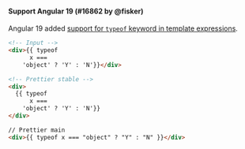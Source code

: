 #### Support Angular 19 (#16862 by @fisker)

Angular 19 added [support for `typeof` keyword in template expressions](https://github.com/angular/angular/pull/58183).

<!-- prettier-ignore -->
```html
<!-- Input -->
<div>{{ typeof
      x ===
    'object' ? 'Y' : 'N'}}</div>

<!-- Prettier stable -->
<div>
  {{ typeof
      x ===
    'object' ? 'Y' : 'N'}}
</div>

// Prettier main
<div>{{ typeof x === "object" ? "Y" : "N" }}</div>
```
